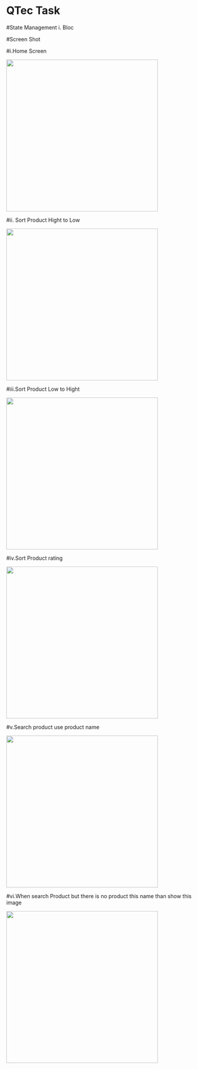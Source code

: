 # QTec Task

#State Management 
i. Bloc

#Screen Shot 

#i.Home Screen

<img src="https://github.com/user-attachments/assets/ae231403-83b8-472d-9785-910f2e3fc4c3" width="400" />

#ii. Sort Product Hight to Low

<img src="https://github.com/user-attachments/assets/3ebc4f87-4f5a-4596-aed3-b17c2b700570" width="400" />

#iii.Sort Product Low to Hight

<img src="https://github.com/user-attachments/assets/1fd6f7de-a947-4bcd-a3cc-6abda5dd753f" width="400" />

#iv.Sort Product rating 

<img src="https://github.com/user-attachments/assets/e85bf67e-c77b-4fef-80c4-dab64da33bce" width="400" />

#v.Search product use product name

<img src="https://github.com/user-attachments/assets/92db5546-ffbb-4282-afb1-09f071bb7c26" width="400" />

#vi.When search Product but there is no product this name than show this image

<img src="https://github.com/user-attachments/assets/568c10fc-5639-49ec-b4ed-263ce6f34e07" width="400" />


